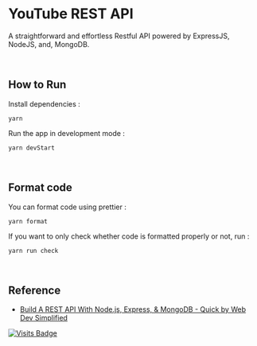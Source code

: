 # YouTube REST API

A straightforward and effortless Restful API powered by ExpressJS, NodeJS, and, MongoDB.

<br />

## How to Run

Install dependencies :
```
yarn
```

Run the app in development mode :
```
yarn devStart
```

<br />

## Format code

You can format code using prettier :
```
yarn format
```

If you want to only check whether code is formatted properly or not, run :
```
yarn run check
```

<br />

## Reference

- [Build A REST API With Node.js, Express, & MongoDB - Quick by Web Dev Simplified](https://youtu.be/fgTGADljAeg)

[![Visits Badge](https://badges.pufler.dev/visits/kevinadhiguna/youtube-rest-api)](https://github.com/kevinadhiguna)
